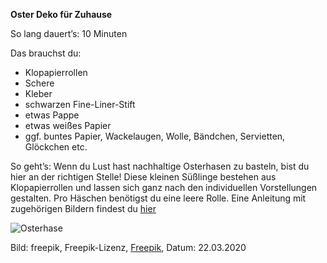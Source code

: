 **Oster Deko für Zuhause**

So lang dauert’s: 10 Minuten

Das brauchst du:

- Klopapierrollen
- Schere
- Kleber
- schwarzen Fine-Liner-Stift
- etwas Pappe
- etwas weißes Papier
- ggf. buntes Papier, Wackelaugen, Wolle, Bändchen, Servietten, Glöckchen etc.

So geht’s: Wenn du Lust hast nachhaltige Osterhasen zu basteln, bist du hier an der richtigen Stelle! Diese kleinen Süßlinge bestehen aus Klopapierrollen und lassen sich ganz nach den individuellen Vorstellungen gestalten. Pro Häschen benötigst du eine leere Rolle. Eine Anleitung mit zugehörigen Bildern findest du [hier](https://www.familie.de/diy/basteln/osterbasteln/osterhasen-basteln-aus-klorollen-suess-als-osternest-geschenkverpackung-oder-tischkaertchen/)


![Osterhase](https://image.freepik.com/vektoren-kostenlos/hasenohren-hintergrund_23-2147539936.jpg)

Bild: freepik, Freepik-Lizenz, [Freepik](https://de.freepik.com/vektoren-kostenlos/hasenohren-hintergrund_841262.htm#page=1&query=osterhase&position=13), Datum: 22.03.2020
